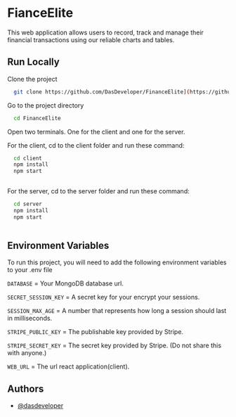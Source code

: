 
# FianceElite

This web application allows users to record, track and manage their financial transactions using our reliable charts and tables.


## Run Locally

Clone the project

```bash
  git clone https://github.com/DasDeveloper/FinanceElite](https://github.com/DasDeveloper/FinanceElite.git
```

Go to the project directory

```bash
  cd FinanceElite
```
Open two terminals. One for the client and one for the server.

For the client, cd to the client folder and run these command:
```bash
  cd client
  npm install
  npm start
  
```

For the server, cd to the server folder and run these command:
```bash
  cd server
  npm install
  npm start
  
```



## Environment Variables

To run this project, you will need to add the following environment variables to your .env file

`DATABASE` = Your MongoDB database url.

`SECRET_SESSION_KEY` = A secret key for your encrypt your sessions.

`SESSION_MAX_AGE` = A number that represents how long a session should last in milliseconds. 

`STRIPE_PUBLIC_KEY` = The publishable key provided by Stripe.

`STRIPE_SECRET_KEY` = The secret key provided by Stripe. (Do not share this with anyone.)

`WEB_URL` = The url react application(client).




## Authors

- [@dasdeveloper](https://www.github.com/dasdeveloper)


 
